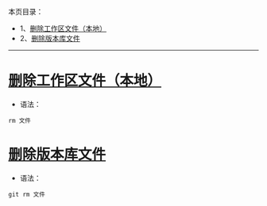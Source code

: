 本页目录：
- 1、[删除工作区文件（本地）](#git-01)
- 2、[删除版本库文件](#git-02)

----------

# <a name="git-01" href="#" >删除工作区文件（本地）</a>
- 语法：
```shell
rm 文件
```
# <a name="git-02" href="#" >删除版本库文件</a>
- 语法：
```shell
git rm 文件
```